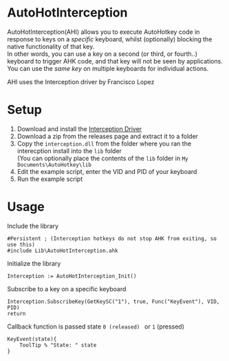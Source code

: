 # AutoHotInterception

AutoHotInterception(AHI) allows you to execute AutoHotkey code in response to keys on a *specific* keyboard, whilst (optionally) blocking the native functionality of that key.  
In other words, you can use a key on a second (or third, or fourth..) keyboard to trigger AHK code, and that key will not be seen by applications. You can use the *same key* on multiple keyboards for individual actions.  

AHI uses the Interception driver by Francisco Lopez  

# Setup
1. Download and install the [Interception Driver](http://www.oblita.com/interception)  
2. Download a zip from the releases page and extract it to a folder
3. Copy the `interception.dll` from the folder where you ran the interecption install into the `lib` folder  
(You can optionally place the contents of the `lib` folder in `My Documents\AutoHotkey\lib`
4. Edit the example script, enter the VID and PID of your keyboard
5. Run the example script

# Usage
Include the library
```
#Persistent ; (Interception hotkeys do not stop AHK from exiting, so use this)
#include Lib\AutoHotInterception.ahk
```

Initialize the library
```
Interception := AutoHotInterception_Init()
```

Subscribe to a key on a specific keyboard
```
Interception.SubscribeKey(GetKeySC("1"), true, Func("KeyEvent"), VID, PID)
return
```

Callback function is passed state `0 (released) ` or `1` (pressed)
```
KeyEvent(state){
	ToolTip % "State: " state
}
```
